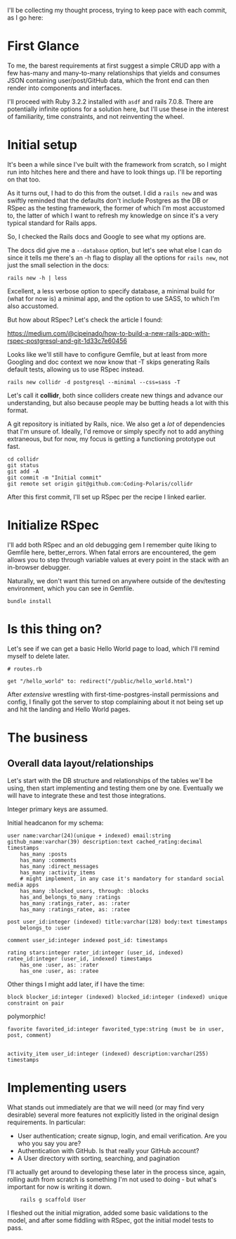 I'll be collecting my thought process, trying to keep pace with each commit, as I go here:

# First Glance

To me, the barest requirements at first suggest a simple CRUD app with a few has-many and many-to-many relationships that yields and consumes JSON containing user/post/GitHub data, which the front end can then render into components and interfaces.

I'll proceed with Ruby 3.2.2 installed with `asdf` and rails 7.0.8. There are potentially infinite options for a solution here, but I'll use these in the interest of familiarity, time constraints, and not reinventing the wheel.

# Initial setup

It's been a while since I've built with the framework from scratch, so I might run into hitches here and there and have to look things up. I'll be reporting on that too.

As it turns out, I had to do this from the outset. I did a `rails new` and was swiftly reminded that the defaults don't include Postgres as the DB or RSpec as the testing framework, the former of which I'm most accustomed to, the latter of which I want to refresh my knowledge on since it's a very typical standard for Rails apps.

So, I checked the Rails docs and Google to see what my options are.

The docs did give me a `--database` option, but let's see what else I can do since it tells me there's an -h flag to display all the options for `rails new`, not just the small selection in the docs:

	rails new -h | less

Excellent, a less verbose option to specify database, a minimal build for (what for now is) a minimal app, and the option to use SASS, to which I'm also accustomed.

But how about RSpec? Let's check the article I found:

https://medium.com/@cipeinado/how-to-build-a-new-rails-app-with-rspec-postgresql-and-git-1d33c7e60456

Looks like we'll still have to configure Gemfile, but at least from more Googling and doc context we now know that -T skips generating Rails default tests, allowing us to use RSpec instead.

	rails new collidr -d postgresql --minimal --css=sass -T

Let's call it **collidr**, both since colliders create new things and advance our understanding, but also because people may be butting heads a lot with this format.

A git repository is initiated by Rails, nice. We also get a *lot* of dependencies that I'm unsure of. Ideally, I'd remove or simply specify not to add anything extraneous, but for now, my focus is getting a functioning prototype out fast.

	cd collidr
	git status
	git add -A
	git commit -m "Initial commit"
	git remote set origin git@github.com:Coding-Polaris/collidr

After this first commit, I'll set up RSpec per the recipe I linked earlier.

# Initialize RSpec

I'll add both RSpec and an old debugging gem I remember quite liking to Gemfile here, better_errors. When fatal errors are encountered, the gem allows you to step through variable values at every point in the stack with an in-browser debugger.

Naturally, we don't want this turned on anywhere outside of the dev/testing environment, which you can see in Gemfile.

	bundle install

# Is this thing on?

Let's see if we can get a basic Hello World page to load, which I'll remind myself to delete later.

	# routes.rb

	get "/hello_world" to: redirect("/public/hello_world.html")

After *extensive* wrestling with first-time-postgres-install permissions and config, I finally got the server to stop complaining about it not being set up and hit the landing and Hello World pages.

# The business

## Overall data layout/relationships

Let's start with the DB structure and relationships of the tables we'll be using, then start implementing and testing them one by one.
Eventually we will have to integrate these and test those integrations.

Integer primary keys are assumed.

Initial headcanon for my schema:

	user name:varchar(24)(unique + indexed) email:string github_name:varchar(39) description:text cached_rating:decimal timestamps
		has_many :posts
		has_many :comments
		has_many :direct_messages
		has_many :activity_items
		# might implement, in any case it's mandatory for standard social media apps
		has_many :blocked_users, through: :blocks 
		has_and_belongs_to_many :ratings
		has_many :ratings_rater, as: :rater
		has_many :ratings_ratee, as: :ratee

	post user_id:integer (indexed) title:varchar(128) body:text timestamps
		belongs_to :user

	comment user_id:integer indexed post_id: timestamps

	rating stars:integer rater_id:integer (user_id, indexed) ratee_id:integer (user_id, indexed) timestamps
		has_one :user, as: :rater
		has_one :user, as: :ratee

Other things I might add later, if I have the time:

	block blocker_id:integer (indexed) blocked_id:integer (indexed) unique constraint on pair
polymorphic!

	favorite favorited_id:integer favorited_type:string (must be in user, post, comment)


	activity_item user_id:integer (indexed) description:varchar(255) timestamps

# Implementing users

What stands out immediately are that we will need (or may find very desirable) several more features not explicitly listed in the original design requirements. In particular:

  - User authentication; create signup, login, and email verification. Are you who you say you are?
  - Authentication with GitHub. Is that really your GitHub account?
  - A User directory with sorting, searching, and pagination

I'll actually get around to developing these later in the process since, again, rolling auth from scratch is something I'm not used to doing - but what's important for now is writing it down.

		rails g scaffold User

I fleshed out the initial migration, added some basic validations to the model, and after some fiddling with RSpec, got the initial model tests to pass.